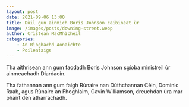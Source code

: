 ```yaml
---
layout: post
date: 2021-09-06 13:00
title: Dùil gun ainmich Boris Johnson caibineat ùr
image: /images/posts/downing-street.webp
author: Crìstean MacMhìcheil
categories:
    - An Rìoghachd Aonaichte
    - Poileataigs
---
```

Tha aithrisean ann gum faodadh Boris Johnson sgioba ministreil ùr ainmeachadh Diardaoin.

Tha fathannan ann gum faigh Rùnaire nan Dùthchannan Cèin, Dominic Raab, agus Rùnaire an Fhoghlaim, Gavin Williamson, dreuchdan ùra mar phàirt den atharrachadh.
